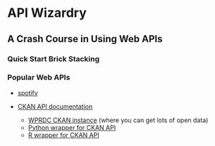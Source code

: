 # API Wizardry
## A Crash Course in Using Web APIs

### Quick Start Brick Stacking

### Popular Web APIs
- [spotify](developer.spotify.com)

- [CKAN API documentation](http://docs.ckan.org/en/latest/api/index.html)
  * [WPRDC CKAN instance](https://data.wprdc.org) (where you can get lots of open data)
  * [Python wrapper for CKAN API](https://github.com/ckan/ckanapi)
  * [R wrapper for CKAN API](https://github.com/ropensci/ckanr)
